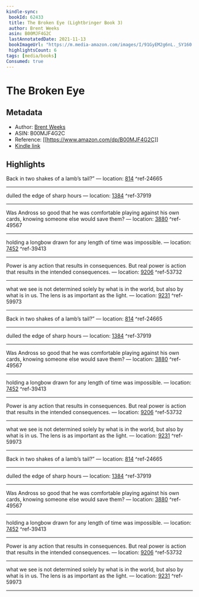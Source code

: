 ```yaml
---
kindle-sync:
 bookId: 62433
 title: The Broken Eye (Lightbringer Book 3)
 author: Brent Weeks
 asin: B00MJF4G2C
 lastAnnotatedDate: 2021-11-13
 bookImageUrl: "https://m.media-amazon.com/images/I/91GyEM2g6nL._SY160.jpg"
 highlightsCount: 6
tags: [media/books]
Consumed: true
---
```


# The Broken Eye

## Metadata
* Author: [Brent Weeks](https://www.amazon.com/Brent-Weeks/e/B004N1S4QY/ref=dp_byline_cont_ebooks_1)
* ASIN: B00MJF4G2C
* Reference: [[https://www.amazon.com/dp/B00MJF4G2C]]
* [Kindle link](kindle://book?action=open&asin=B00MJF4G2C)

## Highlights
Back in two shakes of a lamb’s tail?” — location: [814](kindle://book?action=open&asin=B00MJF4G2C&location=814) ^ref-24665

---
dulled the edge of sharp hours — location: [1384](kindle://book?action=open&asin=B00MJF4G2C&location=1384) ^ref-37919

---
Was Andross so good that he was comfortable playing against his own cards, knowing someone else would save them? — location: [3880](kindle://book?action=open&asin=B00MJF4G2C&location=3880) ^ref-49567

---
holding a longbow drawn for any length of time was impossible. — location: [7452](kindle://book?action=open&asin=B00MJF4G2C&location=7452) ^ref-39413

---
Power is any action that results in consequences. But real power is action that results in the intended consequences. — location: [9206](kindle://book?action=open&asin=B00MJF4G2C&location=9206) ^ref-53732

---
what we see is not determined solely by what is in the world, but also by what is in us. The lens is as important as the light. — location: [9231](kindle://book?action=open&asin=B00MJF4G2C&location=9231) ^ref-59973

---

Back in two shakes of a lamb’s tail?” — location: [814](kindle://book?action=open&asin=B00MJF4G2C&location=814) ^ref-24665

---
dulled the edge of sharp hours — location: [1384](kindle://book?action=open&asin=B00MJF4G2C&location=1384) ^ref-37919

---
Was Andross so good that he was comfortable playing against his own cards, knowing someone else would save them? — location: [3880](kindle://book?action=open&asin=B00MJF4G2C&location=3880) ^ref-49567

---
holding a longbow drawn for any length of time was impossible. — location: [7452](kindle://book?action=open&asin=B00MJF4G2C&location=7452) ^ref-39413

---
Power is any action that results in consequences. But real power is action that results in the intended consequences. — location: [9206](kindle://book?action=open&asin=B00MJF4G2C&location=9206) ^ref-53732

---
what we see is not determined solely by what is in the world, but also by what is in us. The lens is as important as the light. — location: [9231](kindle://book?action=open&asin=B00MJF4G2C&location=9231) ^ref-59973

---

Back in two shakes of a lamb’s tail?” — location: [814](kindle://book?action=open&asin=B00MJF4G2C&location=814) ^ref-24665

---
dulled the edge of sharp hours — location: [1384](kindle://book?action=open&asin=B00MJF4G2C&location=1384) ^ref-37919

---
Was Andross so good that he was comfortable playing against his own cards, knowing someone else would save them? — location: [3880](kindle://book?action=open&asin=B00MJF4G2C&location=3880) ^ref-49567

---
holding a longbow drawn for any length of time was impossible. — location: [7452](kindle://book?action=open&asin=B00MJF4G2C&location=7452) ^ref-39413

---
Power is any action that results in consequences. But real power is action that results in the intended consequences. — location: [9206](kindle://book?action=open&asin=B00MJF4G2C&location=9206) ^ref-53732

---
what we see is not determined solely by what is in the world, but also by what is in us. The lens is as important as the light. — location: [9231](kindle://book?action=open&asin=B00MJF4G2C&location=9231) ^ref-59973

---
